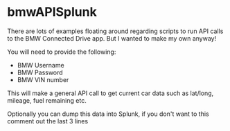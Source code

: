 # bmwAPISplunk

There are lots of examples floating around regarding scripts to run API calls to the BMW Connected Drive app. But I wanted to make my own anyway!

You will need to provide the following:

- BMW Username
- BMW Password
- BMW VIN number

This will make a general API call to get current car data such as lat/long, mileage, fuel remaining etc.

Optionally you can dump this data into Splunk, if you don't want to this comment out the last 3 lines